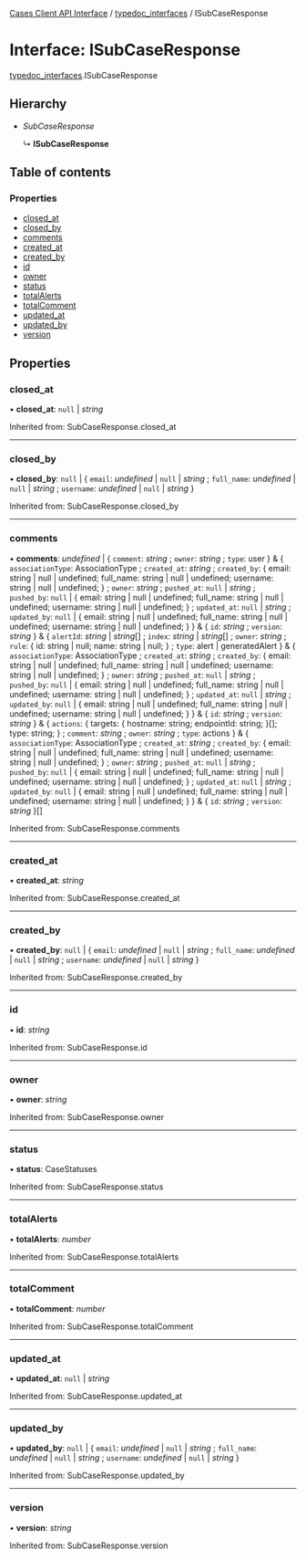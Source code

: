 [Cases Client API Interface](../cases_client_api.md) / [typedoc_interfaces](../modules/typedoc_interfaces.md) / ISubCaseResponse

# Interface: ISubCaseResponse

[typedoc_interfaces](../modules/typedoc_interfaces.md).ISubCaseResponse

## Hierarchy

- *SubCaseResponse*

  ↳ **ISubCaseResponse**

## Table of contents

### Properties

- [closed\_at](typedoc_interfaces.isubcaseresponse.md#closed_at)
- [closed\_by](typedoc_interfaces.isubcaseresponse.md#closed_by)
- [comments](typedoc_interfaces.isubcaseresponse.md#comments)
- [created\_at](typedoc_interfaces.isubcaseresponse.md#created_at)
- [created\_by](typedoc_interfaces.isubcaseresponse.md#created_by)
- [id](typedoc_interfaces.isubcaseresponse.md#id)
- [owner](typedoc_interfaces.isubcaseresponse.md#owner)
- [status](typedoc_interfaces.isubcaseresponse.md#status)
- [totalAlerts](typedoc_interfaces.isubcaseresponse.md#totalalerts)
- [totalComment](typedoc_interfaces.isubcaseresponse.md#totalcomment)
- [updated\_at](typedoc_interfaces.isubcaseresponse.md#updated_at)
- [updated\_by](typedoc_interfaces.isubcaseresponse.md#updated_by)
- [version](typedoc_interfaces.isubcaseresponse.md#version)

## Properties

### closed\_at

• **closed\_at**: ``null`` \| *string*

Inherited from: SubCaseResponse.closed\_at

___

### closed\_by

• **closed\_by**: ``null`` \| { `email`: *undefined* \| ``null`` \| *string* ; `full_name`: *undefined* \| ``null`` \| *string* ; `username`: *undefined* \| ``null`` \| *string*  }

Inherited from: SubCaseResponse.closed\_by

___

### comments

• **comments**: *undefined* \| { `comment`: *string* ; `owner`: *string* ; `type`: user  } & { `associationType`: AssociationType ; `created_at`: *string* ; `created_by`: { email: string \| null \| undefined; full\_name: string \| null \| undefined; username: string \| null \| undefined; } ; `owner`: *string* ; `pushed_at`: ``null`` \| *string* ; `pushed_by`: ``null`` \| { email: string \| null \| undefined; full\_name: string \| null \| undefined; username: string \| null \| undefined; } ; `updated_at`: ``null`` \| *string* ; `updated_by`: ``null`` \| { email: string \| null \| undefined; full\_name: string \| null \| undefined; username: string \| null \| undefined; }  } & { `id`: *string* ; `version`: *string*  } & { `alertId`: *string* \| *string*[] ; `index`: *string* \| *string*[] ; `owner`: *string* ; `rule`: { id: string \| null; name: string \| null; } ; `type`: alert \| generatedAlert  } & { `associationType`: AssociationType ; `created_at`: *string* ; `created_by`: { email: string \| null \| undefined; full\_name: string \| null \| undefined; username: string \| null \| undefined; } ; `owner`: *string* ; `pushed_at`: ``null`` \| *string* ; `pushed_by`: ``null`` \| { email: string \| null \| undefined; full\_name: string \| null \| undefined; username: string \| null \| undefined; } ; `updated_at`: ``null`` \| *string* ; `updated_by`: ``null`` \| { email: string \| null \| undefined; full\_name: string \| null \| undefined; username: string \| null \| undefined; }  } & { `id`: *string* ; `version`: *string*  } & { `actions`: { targets: { hostname: string; endpointId: string; }[]; type: string; } ; `comment`: *string* ; `owner`: *string* ; `type`: actions  } & { `associationType`: AssociationType ; `created_at`: *string* ; `created_by`: { email: string \| null \| undefined; full\_name: string \| null \| undefined; username: string \| null \| undefined; } ; `owner`: *string* ; `pushed_at`: ``null`` \| *string* ; `pushed_by`: ``null`` \| { email: string \| null \| undefined; full\_name: string \| null \| undefined; username: string \| null \| undefined; } ; `updated_at`: ``null`` \| *string* ; `updated_by`: ``null`` \| { email: string \| null \| undefined; full\_name: string \| null \| undefined; username: string \| null \| undefined; }  } & { `id`: *string* ; `version`: *string*  }[]

Inherited from: SubCaseResponse.comments

___

### created\_at

• **created\_at**: *string*

Inherited from: SubCaseResponse.created\_at

___

### created\_by

• **created\_by**: ``null`` \| { `email`: *undefined* \| ``null`` \| *string* ; `full_name`: *undefined* \| ``null`` \| *string* ; `username`: *undefined* \| ``null`` \| *string*  }

Inherited from: SubCaseResponse.created\_by

___

### id

• **id**: *string*

Inherited from: SubCaseResponse.id

___

### owner

• **owner**: *string*

Inherited from: SubCaseResponse.owner

___

### status

• **status**: CaseStatuses

Inherited from: SubCaseResponse.status

___

### totalAlerts

• **totalAlerts**: *number*

Inherited from: SubCaseResponse.totalAlerts

___

### totalComment

• **totalComment**: *number*

Inherited from: SubCaseResponse.totalComment

___

### updated\_at

• **updated\_at**: ``null`` \| *string*

Inherited from: SubCaseResponse.updated\_at

___

### updated\_by

• **updated\_by**: ``null`` \| { `email`: *undefined* \| ``null`` \| *string* ; `full_name`: *undefined* \| ``null`` \| *string* ; `username`: *undefined* \| ``null`` \| *string*  }

Inherited from: SubCaseResponse.updated\_by

___

### version

• **version**: *string*

Inherited from: SubCaseResponse.version

